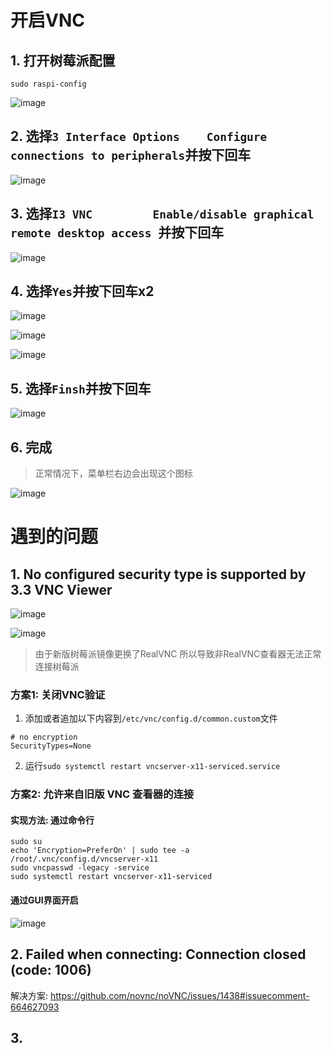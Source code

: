 # 开启VNC

## 1. 打开树莓派配置

```shell
sudo raspi-config
```

![image](https://github.com/user-attachments/assets/ec7cc746-0f42-4113-a34c-12a79d74dabe)

## 2. 选择`3 Interface Options    Configure connections to peripherals`并按下回车

![image](https://github.com/user-attachments/assets/9863a1b4-66df-4254-8e28-f02f9c85dd29)

## 3. 选择`I3 VNC         Enable/disable graphical remote desktop access `并按下回车

![image](https://github.com/user-attachments/assets/86e38a57-8592-4af3-940f-881ee46a3309)

## 4. 选择`Yes`并按下回车x2

![image](https://github.com/user-attachments/assets/0ff365eb-aa19-44b1-89bc-911e4274e044)

![image](https://github.com/user-attachments/assets/63c6adff-f007-4e06-a7dd-a63715355c9f)

![image](https://github.com/user-attachments/assets/ca6ae887-f2ce-4e2c-ace6-b0e93e1d0428)

## 5. 选择`Finsh`并按下回车

![image](https://github.com/user-attachments/assets/dccd4ae5-24be-4575-b141-9697ed5e9969)

## 6. 完成

> 正常情况下，菜单栏右边会出现这个图标

![image](https://github.com/user-attachments/assets/c09b5460-3a75-4d27-a7be-c9933a6c36b8)


# 遇到的问题

## 1. No configured security type is supported by 3.3 VNC Viewer

![image](https://github.com/user-attachments/assets/f7c71009-e46c-4ab8-8837-783e1ccc6dd9)

![image](https://github.com/user-attachments/assets/9ca920b5-9da7-4a71-84b5-665d1213751e)

> 由于新版树莓派镜像更换了RealVNC
> 所以导致非RealVNC查看器无法正常连接树莓派

### 方案1: 关闭VNC验证

1. 添加或者追加以下内容到`/etc/vnc/config.d/common.custom`文件
```text
# no encryption
SecurityTypes=None
```
2. 运行`sudo systemctl restart vncserver-x11-serviced.service`

### 方案2: 允许来自旧版 VNC 查看器的连接

#### 实现方法: 通过命令行

```shell
sudo su
echo 'Encryption=PreferOn' | sudo tee -a /root/.vnc/config.d/vncserver-x11
sudo vncpasswd -legacy -service
sudo systemctl restart vncserver-x11-serviced
```

#### 通过GUI界面开启

![image](https://github.com/user-attachments/assets/800804dc-190b-4ef9-993d-c17cc5b373ad)


## 2. Failed when connecting: Connection closed (code: 1006)

解决方案: https://github.com/novnc/noVNC/issues/1438#issuecomment-664627093

## 3. 

